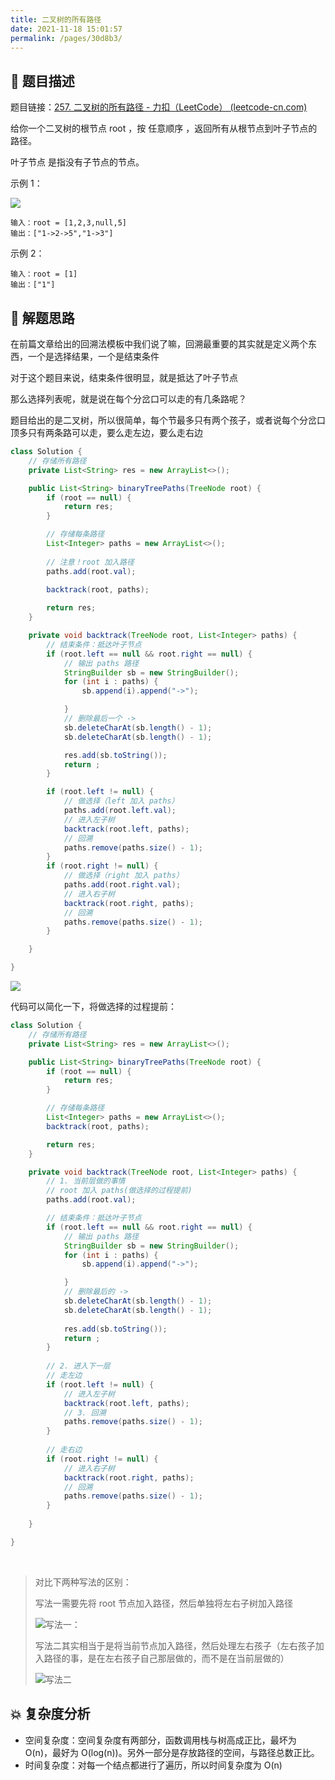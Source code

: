 ```yaml
---
title: 二叉树的所有路径
date: 2021-11-18 15:01:57
permalink: /pages/30d8b3/
---
```


## 📃 题目描述

题目链接：[257. 二叉树的所有路径 - 力扣（LeetCode） (leetcode-cn.com)](https://leetcode-cn.com/problems/binary-tree-paths/)

给你一个二叉树的根节点 root ，按 任意顺序 ，返回所有从根节点到叶子节点的路径。

叶子节点 是指没有子节点的节点。

示例 1：

![](https://assets.leetcode.com/uploads/2021/03/12/paths-tree.jpg)

```
输入：root = [1,2,3,null,5]
输出：["1->2->5","1->3"]
```


示例 2：

```
输入：root = [1]
输出：["1"]
```

## 🔔 解题思路

在前篇文章给出的回溯法模板中我们说了嘛，回溯最重要的其实就是定义两个东西，一个是选择结果，一个是结束条件

对于这个题目来说，结束条件很明显，就是抵达了叶子节点

那么选择列表呢，就是说在每个分岔口可以走的有几条路呢？

题目给出的是二叉树，所以很简单，每个节最多只有两个孩子，或者说每个分岔口顶多只有两条路可以走，要么走左边，要么走右边

```java
class Solution {
    // 存储所有路径
    private List<String> res = new ArrayList<>();

    public List<String> binaryTreePaths(TreeNode root) {
        if (root == null) {
            return res;
        }

        // 存储每条路径
        List<Integer> paths = new ArrayList<>();
		
        // 注意！root 加入路径
        paths.add(root.val);
        
        backtrack(root, paths);

        return res;
    }

    private void backtrack(TreeNode root, List<Integer> paths) {
        // 结束条件：抵达叶子节点
        if (root.left == null && root.right == null) {
            // 输出 paths 路径
            StringBuilder sb = new StringBuilder();
            for (int i : paths) {
                sb.append(i).append("->");

            }
            // 删除最后一个 ->
            sb.deleteCharAt(sb.length() - 1);
            sb.deleteCharAt(sb.length() - 1);

            res.add(sb.toString());
            return ;
        }

        if (root.left != null) {
            // 做选择（left 加入 paths）
            paths.add(root.left.val);
            // 进入左子树
            backtrack(root.left, paths);
            // 回溯
            paths.remove(paths.size() - 1);
        }
        if (root.right != null) {
            // 做选择（right 加入 paths）
            paths.add(root.right.val);
            // 进入右子树
            backtrack(root.right, paths);
            // 回溯
            paths.remove(paths.size() - 1);
        }

    }

}
```

![](https://cs-wiki.oss-cn-shanghai.aliyuncs.com/img/20211207110832.png)

代码可以简化一下，将做选择的过程提前：


```java
class Solution {
    // 存储所有路径
    private List<String> res = new ArrayList<>();

    public List<String> binaryTreePaths(TreeNode root) {
        if (root == null) {
            return res;
        }

        // 存储每条路径
        List<Integer> paths = new ArrayList<>();
        backtrack(root, paths);

        return res;
    }

    private void backtrack(TreeNode root, List<Integer> paths) {
        // 1. 当前层做的事情
        // root 加入 paths(做选择的过程提前)
        paths.add(root.val);

        // 结束条件：抵达叶子节点
        if (root.left == null && root.right == null) {
            // 输出 paths 路径
            StringBuilder sb = new StringBuilder();
            for (int i : paths) {
                sb.append(i).append("->");

            }
            // 删除最后的 ->
            sb.deleteCharAt(sb.length() - 1);
            sb.deleteCharAt(sb.length() - 1);
            
            res.add(sb.toString());
            return ;
        }
		
        // 2. 进入下一层
        // 走左边
        if (root.left != null) {
            // 进入左子树
            backtrack(root.left, paths);
            // 3. 回溯
        	paths.remove(paths.size() - 1);
        }
        
        // 走右边
        if (root.right != null) {
            // 进入右子树
            backtrack(root.right, paths);
            // 回溯
        	paths.remove(paths.size() - 1);
        }
        
    }

}
```

<br>

> 对比下两种写法的区别：
>
> 写法一需要先将 root 节点加入路径，然后单独将左右子树加入路径
>
> ![写法一：](https://cs-wiki.oss-cn-shanghai.aliyuncs.com/img/20220422152638.png)
>
> 写法二其实相当于是将当前节点加入路径，然后处理左右孩子（左右孩子加入路径的事，是在左右孩子自己那层做的，而不是在当前层做的）
>
> ![写法二](https://cs-wiki.oss-cn-shanghai.aliyuncs.com/img/20220422152825.png)

## 💥 复杂度分析

- 空间复杂度：空间复杂度有两部分，函数调用栈与树高成正比，最坏为 O(n)，最好为 O(log(n))。另外一部分是存放路径的空间，与路径总数正比。
- 时间复杂度：对每一个结点都进行了遍历，所以时间复杂度为 O(n)

